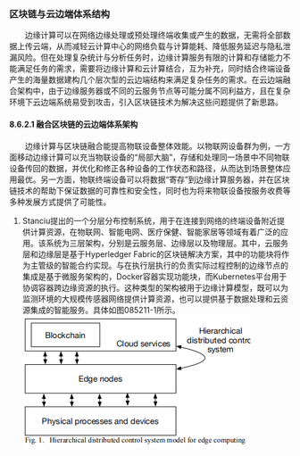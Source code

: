 ### 区块链与云边端体系结构

&emsp;&emsp;边缘计算可以在网络边缘处理或预处理终端收集或产生的数据，无需将全部数据上传云端，从而减轻云计算中心的网络负载与计算能耗、降低服务延迟与隐私泄漏风险。但在处理复杂统计与分析任务时，边缘计算服务有限的计算和存储能力不能满足任务的需求，需要将边缘计算和云计算结合，互为补充，同时结合终端设备产生的海量数据建构几个层次型的云边端结构来满足复杂任务的需求。在云边端融合架构中，由于边缘服务器或不同的云服务节点等可能分属不同利益方，且在复杂环境下云边端系统易受到攻击，引入区块链技术为解决这些问题提供了新思路。

#### 8.6.2.1 融合区块链的云边端体系架构
&emsp;&emsp;边缘计算与区块链融合能提高物联设备整体效能。以物联网设备群为例，一方面移动边缘计算可以充当物联设备的“局部大脑”，存储和处理同一场景中不同物联设备传回的数据，并优化和修正各种设备的工作状态和路径，从而达到场景整体应用最优。另一方面，物联终端设备可以将数据“寄存”到边缘计算服务器，并在区块链技术的帮助下保证数据的可靠性和安全性，同时也为将来物联设备按服务收费等多种发展方式提供了可能性。

1. Stanciu提出的一个分层分布控制系统，用于在连接到网络的终端设备附近提供计算资源，在物联网、智能电网、医疗保健、智能家居等领域有着广泛的应用。该系统为三层架构，分别是云服务层、边缘层以及物理层。其中，云服务层和边缘层是基于Hyperledger Fabric的区块链解决方案，其中的功能块将作为主管级的智能合约实现。与在执行层执行的负责实际过程控制的边缘节点的集成是基于微服务架构的，Docker容器实现功能块，而Kubernetes平台用于协调容器跨边缘资源的执行。这种类型的架构被用于边缘计算模型，既可以为监测环境的大规模传感器网络提供计算资源，也可以提供基于数据处理和云资源集成的智能服务。具体如图085211-1所示。
![图086211-1 基于边缘计算的分级分层系统模型图](./figures/086211-1.png)
